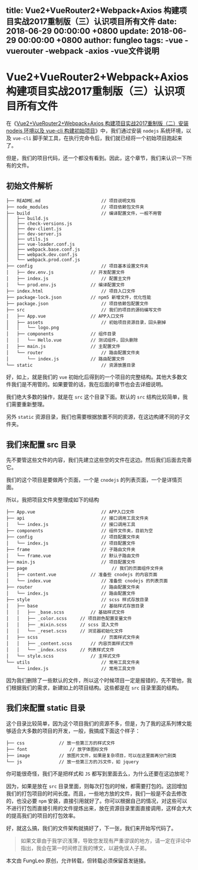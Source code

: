 title: Vue2+VueRouter2+Webpack+Axios 构建项目实战2017重制版（三）认识项目所有文件
date: 2018-06-29 00:00:00 +0800
update: 2018-06-29 00:00:00 +0800
author: fungleo
tags:
    -vue
    -vuerouter
    -webpack
    -axios
    -vue文件说明
---

# Vue2+VueRouter2+Webpack+Axios 构建项目实战2017重制版（三）认识项目所有文件

在《[Vue2+VueRouter2+Webpack+Axios 构建项目实战2017重制版（二）安装 nodejs 环境以及 vue-cli 构建初始项目](http://blog.csdn.net/fungleo/article/details/77584701)》中，我们通过安装 `nodejs` 系统环境，以及 `vue-cli` 脚手架工具，在执行完命令后，我们就已经将一个初始项目跑起来了。

但是，我们的项目代码，还一个都没有看到。因此，这个章节，我们来认识一下所有的文件。

## 初始文件解析

```#
├── README.md						// 项目说明文档
├── node_modules					// 项目依赖包文件夹
├── build							// 编译配置文件，一般不用管
│   ├── build.js
│   ├── check-versions.js
│   ├── dev-client.js
│   ├── dev-server.js
│   ├── utils.js
│   ├── vue-loader.conf.js
│   ├── webpack.base.conf.js
│   ├── webpack.dev.conf.js
│   └── webpack.prod.conf.js
├── config							// 项目基本设置文件夹
│   ├── dev.env.js				// 开发配置文件
│   ├── index.js					// 配置主文件
│   └── prod.env.js				// 编译配置文件
├── index.html						// 项目入口文件
├── package-lock.json			// npm5 新增文件，优化性能
├── package.json					// 项目依赖包配置文件
├── src								// 我们的项目的源码编写文件
│   ├── App.vue					// APP入口文件
│   ├── assets						// 初始项目资源目录，回头删掉
│   │   └── logo.png
│   ├── components				// 组件目录
│   │   └── Hello.vue			// 测试组件，回头删除
│   ├── main.js					// 主配置文件
│   └── router						// 路由配置文件夹
│       └── index.js			// 路由配置文件
└── static							// 资源放置目录
```

好，如上，就是我们的 `vue` 初始化后得到的一个项目的完整结构。其他大多数文件我们是不用管的。如果要管的话，我在后面的章节也会去详细说明。

我们绝大多数的操作，就是在 `src` 这个目录下面。默认的 `src` 结构比较简单，我们需要重新整理。

另外 `static` 资源目录，我们也需要根据放置不同的资源，在这边构建不同的子文件夹。

## 我们来配置 src 目录

先不要管这些文件的内容，我们先建立这些空的文件在这边。然后我们后面去完善它。

我们的这个项目是要做两个页面，一个是 `cnodejs` 的列表页面，一个是详情页面。

所以，我把项目文件夹整理成如下的结构

```#
├── App.vue							// APP入口文件
├── api								// 接口调用工具文件夹
│   └── index.js					// 接口调用工具
├── components						// 组件文件夹，目前为空
├── config							// 项目配置文件夹
│   └── index.js					// 项目配置文件
├── frame							// 子路由文件夹
│   └── frame.vue					// 默认子路由文件
├── main.js							// 项目配置文件
├── page								// 我们的页面组件文件夹
│   ├── content.vue				// 准备些 cnodejs 的内容页面
│   └── index.vue					// 准备些 cnodejs 的列表页面
├── router							// 路由配置文件夹
│   └── index.js					// 路由配置文件
├── style							// scss 样式存放目录
│   ├── base						// 基础样式存放目录
│   │   ├── _base.scss			// 基础样式文件
│   │   ├── _color.scss		// 项目颜色配置变量文件
│   │   ├── _mixin.scss		// scss 混入文件
│   │   └── _reset.scss		// 浏览器初始化文件
│   ├── scss						// 页面样式文件夹
│   │   ├── _content.scss		// 内容页面样式文件
│   │   └── _index.scss		// 列表样式文件
│   └── style.scss				// 主样式文件
└── utils							// 常用工具文件夹
    └── index.js					// 常用工具文件
```

因为我们删除了一些默认的文件，所以这个时候项目一定是报错的，先不管他，我们根据我们的需求，新建如上的项目结构。这些都是在 `src` 目录里面的结构。

## 我们来配置 static 目录

这个目录比较简单，因为这个项目我们的资源不多，但是，为了我的这系列博文能够适合大多数的项目的开发，一般，我搞成下面这个样子：

```#
├── css				// 放一些第三方的样式文件
├── font				// 放字体图标文件
├── image			// 放图片文件，如果是复杂项目，可以在这里面再分门别类
└── js				// 放一些第三方的JS文件，如 jquery
```

你可能很奇怪，我们不是把样式和 `JS` 都写到里面去么，为什么还要在这边放呢？

因为，如果是放在 `src` 目录里面，则每次打包的时候，都需要打包的。这回增加我们的打包项目的时间长度。而且，一些地方放的文件，我们一般是不会去修改的，也没必要 `npm` 安装，直接引用就好了。你可以根据自己的情况，对这些可以不进行打包而直接引用的文件提炼出来，放在资源目录里面直接调用，这样会大大的提高我们的项目的打包效率。

好，就这么搞，我们的文件架构就搞好了，下一张，我们来开始写代码了。

> 如果文章由于我学识浅薄，导致您发现有严重谬误的地方，请一定在评论中指出，我会在第一时间修正我的博文，以避免误人子弟。

本文由 FungLeo 原创，允许转载，但转载必须保留首发链接。


